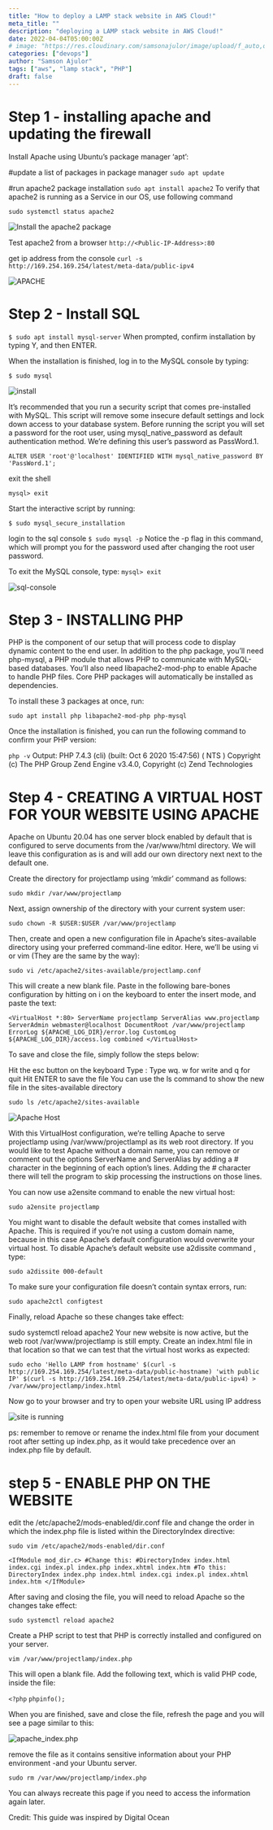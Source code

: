 ```yaml
---
title: "How to deploy a LAMP stack website in AWS Cloud!"
meta_title: ""
description: "deploying a LAMP stack website in AWS Cloud!"
date: 2022-04-04T05:00:00Z
# image: "https://res.cloudinary.com/samsonajulor/image/upload/f_auto,q_auto/v1/algofanatics_assets/assets/blog/xyruli9slbwtazplckgs"
categories: ["devops"]
author: "Samson Ajulor"
tags: ["aws", "lamp stack", "PHP"]
draft: false
---
```


# Step 1 - installing apache and updating the firewall

Install Apache using Ubuntu’s package manager ‘apt’:

#update a list of packages in package manager
`sudo apt update`

#run apache2 package installation
`sudo apt install apache2`
To verify that apache2 is running as a Service in our OS, use following command

`sudo systemctl status apache2`

![Install the apache2 package](https://res.cloudinary.com/samsonajulor/image/upload/f_auto,q_auto/v1/algofanatics_assets/assets/blog/deploy-lamp/skflvaslnmhg7rbbsvnu)

Test apache2 from a browser
`http://<Public-IP-Address>:80`

get ip address from the console
`curl -s http://169.254.169.254/latest/meta-data/public-ipv4`

![APACHE](https://res.cloudinary.com/samsonajulor/image/upload/f_auto,q_auto/v1/algofanatics_assets/assets/blog/deploy-lamp/wua1oqy1i1tivd3y07km)

# Step 2 - Install SQL
`$ sudo apt install mysql-server`
When prompted, confirm installation by typing Y, and then ENTER.

When the installation is finished, log in to the MySQL console by typing:

`$ sudo mysql`

![install](https://res.cloudinary.com/samsonajulor/image/upload/f_auto,q_auto/v1/algofanatics_assets/assets/blog/deploy-lamp/vh8k0yqudadj8escylqr)

It’s recommended that you run a security script that comes pre-installed with MySQL. This script will remove some insecure default settings and lock down access to your database system. Before running the script you will set a password for the root user, using mysql_native_password as default authentication method. We’re defining this user’s password as PassWord.1.

`ALTER USER 'root'@'localhost' IDENTIFIED WITH mysql_native_password BY 'PassWord.1';`

exit the shell

`mysql> exit`

Start the interactive script by running:

`$ sudo mysql_secure_installation`

login to the sql console
`$ sudo mysql -p`
Notice the -p flag in this command, which will prompt you for the password used after changing the root user password.

To exit the MySQL console, type:
`mysql> exit`

![sql-console](https://res.cloudinary.com/samsonajulor/image/upload/f_auto,q_auto/v1/algofanatics_assets/assets/blog/deploy-lamp/eh23oyckomxf0foobnrz)

# Step 3 - INSTALLING PHP
PHP is the component of our setup that will process code to display dynamic content to the end user. In addition to the php package, you’ll need php-mysql, a PHP module that allows PHP to communicate with MySQL-based databases. You’ll also need libapache2-mod-php to enable Apache to handle PHP files. Core PHP packages will automatically be installed as dependencies.

To install these 3 packages at once, run:

`sudo apt install php libapache2-mod-php php-mysql`

Once the installation is finished, you can run the following command to confirm your PHP version:

`php -v`
Output: PHP 7.4.3 (cli) (built: Oct  6 2020 15:47:56) ( NTS )
Copyright (c) The PHP Group
Zend Engine v3.4.0, Copyright (c) Zend Technologies

# Step 4 - CREATING A VIRTUAL HOST FOR YOUR WEBSITE USING APACHE
Apache on Ubuntu 20.04 has one server block enabled by default that is configured to serve documents from the /var/www/html directory.
We will leave this configuration as is and will add our own directory next next to the default one.

Create the directory for projectlamp using ‘mkdir’ command as follows:

`sudo mkdir /var/www/projectlamp`

Next, assign ownership of the directory with your current system user:

 `sudo chown -R $USER:$USER /var/www/projectlamp`

Then, create and open a new configuration file in Apache’s sites-available directory using your preferred command-line editor. Here, we’ll be using vi or vim (They are the same by the way):

`sudo vi /etc/apache2/sites-available/projectlamp.conf`

This will create a new blank file. Paste in the following bare-bones configuration by hitting on i on the keyboard to enter the insert mode, and paste the text:

`<VirtualHost *:80>
    ServerName projectlamp
    ServerAlias www.projectlamp 
    ServerAdmin webmaster@localhost
    DocumentRoot /var/www/projectlamp
    ErrorLog ${APACHE_LOG_DIR}/error.log
    CustomLog ${APACHE_LOG_DIR}/access.log combined
</VirtualHost>`

To save and close the file, simply follow the steps below:

Hit the esc button on the keyboard
Type :
Type wq. w for write and q for quit
Hit ENTER to save the file
You can use the ls command to show the new file in the sites-available directory

`sudo ls /etc/apache2/sites-available`

![Apache Host](https://res.cloudinary.com/samsonajulor/image/upload/f_auto,q_auto/v1/algofanatics_assets/assets/blog/deploy-lamp/ku9aguddn7hmaj3ug1iu)

With this VirtualHost configuration, we’re telling Apache to serve projectlamp using /var/www/projectlampl as its web root directory. If you would like to test Apache without a domain name, you can remove or comment out the options ServerName and ServerAlias by adding a # character in the beginning of each option’s lines. Adding the # character there will tell the program to skip processing the instructions on those lines.

You can now use a2ensite command to enable the new virtual host:

`sudo a2ensite projectlamp`

You might want to disable the default website that comes installed with Apache. This is required if you’re not using a custom domain name, because in this case Apache’s default configuration would overwrite your virtual host. To disable Apache’s default website use a2dissite command , type:

`sudo a2dissite 000-default`

To make sure your configuration file doesn’t contain syntax errors, run:

`sudo apache2ctl configtest`

Finally, reload Apache so these changes take effect:

sudo systemctl reload apache2
Your new website is now active, but the web root /var/www/projectlamp is still empty. Create an index.html file in that location so that we can test that the virtual host works as expected:

`sudo echo 'Hello LAMP from hostname' $(curl -s http://169.254.169.254/latest/meta-data/public-hostname) 'with public IP' $(curl -s http://169.254.169.254/latest/meta-data/public-ipv4) > /var/www/projectlamp/index.html`

Now go to your browser and try to open your website URL using IP address

![site is running](https://res.cloudinary.com/samsonajulor/image/upload/f_auto,q_auto/v1/algofanatics_assets/assets/blog/deploy-lamp/jucmzw3kyqipb4xreemn)

ps: remember to remove or rename the index.html file from your document root after setting up index.php, as it would take precedence over an index.php file by default.

# step 5 - ENABLE PHP ON THE WEBSITE
edit the /etc/apache2/mods-enabled/dir.conf file and change the order in which the index.php file is listed within the DirectoryIndex directive:

`sudo vim /etc/apache2/mods-enabled/dir.conf`

`<IfModule mod_dir.c>
        #Change this:
        #DirectoryIndex index.html index.cgi index.pl index.php index.xhtml index.htm
        #To this:
        DirectoryIndex index.php index.html index.cgi index.pl index.xhtml index.htm
</IfModule>`

After saving and closing the file, you will need to reload Apache so the changes take effect:

`sudo systemctl reload apache2`

Create a PHP script to test that PHP is correctly installed and configured on your server.

`vim /var/www/projectlamp/index.php`

This will open a blank file. Add the following text, which is valid PHP code, inside the file:

`<?php`
`phpinfo();`

When you are finished, save and close the file, refresh the page and you will see a page similar to this:

![apache_index.php](https://res.cloudinary.com/samsonajulor/image/upload/f_auto,q_auto/v1/algofanatics_assets/assets/blog/deploy-lamp/tms1qmjldzwc5f7mtkl0)


remove the file as it contains sensitive information about your PHP environment -and your Ubuntu server.

`sudo rm /var/www/projectlamp/index.php`

You can always recreate this page if you need to access the information again later.

Credit: This guide was inspired by Digital Ocean

